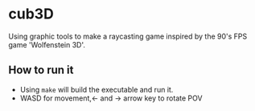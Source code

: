 # cub3D
Using graphic tools to make a raycasting game inspired by the 90's FPS game 'Wolfenstein 3D'.

## How to run it
- Using `make` will build the executable and run it.
- WASD for movement,<- and -> arrow key to rotate POV
